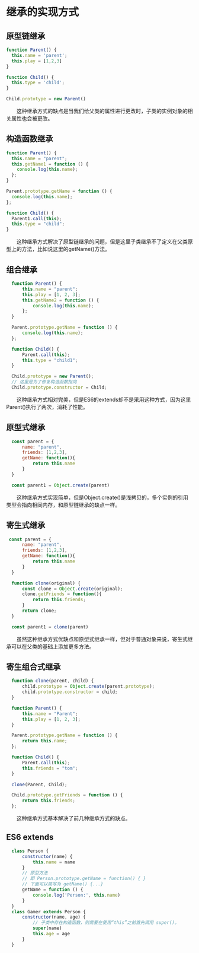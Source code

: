 # 继承的实现方式

## 原型链继承

```JavaScript
function Parent() {
  this.name = 'parent';
  this.play = [1,2,3]
}

function Child() {
  this.type = 'child';
}

Child.prototype = new Parent()
```


&ensp;&ensp;&ensp;&ensp;这种继承方式的缺点是当我们给父类的属性进行更改时，子类的实例对象的相关属性也会被更改。

## 构造函数继承

```JavaScript
function Parent() {
  this.name = "parent";
  this.getName1 = function () {
    console.log(this.name);
  };
}

Parent.prototype.getName = function () {
  console.log(this.name);
};

function Child() {
  Parent1.call(this);
  this.type = "child";
}
```


&ensp;&ensp;&ensp;&ensp;这种继承方式解决了原型链继承的问题，但是这里子类继承不了定义在父类原型上的方法，比如说这里的getName()方法。

## 组合继承

```JavaScript
  function Parent() {
      this.name = "parent";
      this.play = [1, 2, 3];
      this.getName2 = function () {
          console.log(this.name);
      };
  }

  Parent.prototype.getName = function () {
      console.log(this.name);
  };

  function Child() {
      Parent.call(this);
      this.type = "child1";
  }

  Child.prototype = new Parent();
  // 这里是为了修复构造函数指向
  Child.prototype.constructor = Child;
```


&ensp;&ensp;&ensp;&ensp;这种继承方式相对完美，但是ES6的extends却不是采用这种方式，因为这里Parent()执行了两次，消耗了性能。

## 原型式继承

```JavaScript
  const parent = {
      name: "parent",
      friends: [1,2,3],
      getName: function(){
          return this.name
      }
  }

  const parent1 = Object.create(parent)
```


&ensp;&ensp;&ensp;&ensp;这种继承方式实现简单，但是Object.create()是浅拷贝的，多个实例的引用类型会指向相同内存，和原型链继承的缺点一样。

## 寄生式继承

```JavaScript
 const parent = {
      name: "parent",
      friends: [1,2,3],
      getName: function(){
          return this.name
      }
  }

  function clone(original) {
      const clone = Object.create(original);
      clone.getFriends = function(){
          return this.friends;
      }
      return clone;
  }

  const parent1 = clone(parent)
```


&ensp;&ensp;&ensp;&ensp;虽然这种继承方式优缺点和原型式继承一样，但对于普通对象来说，寄生式继承可以在父类的基础上添加更多方法。

## 寄生组合式继承

```JavaScript
  function clone(parent, child) {
      child.prototype = Object.create(parent.prototype);
      child.prototype.constructor = child;
  }

  function Parent() {
      this.name = "Parent";
      this.play = [1, 2, 3];
  }

  Parent.prototype.getName = function () {
      return this.name;
  };

  function Child() {
      Parent.call(this);
      this.friends = "tom";
  }

  clone(Parent, Child);

  Child.prototype.getFriends = function () {
      return this.friends;
  };
```


&ensp;&ensp;&ensp;&ensp;这种继承方式基本解决了前几种继承方式的缺点。

## ES6 extends

```JavaScript
  class Person {
      constructor(name) {
          this.name = name
      }
      // 原型方法
      // 即 Person.prototype.getName = function() { }
      // 下面可以简写为 getName() {...}
      getName = function () {
          console.log('Person:', this.name)
      }
  }
  class Gamer extends Person {
      constructor(name, age) {
          // 子类中存在构造函数，则需要在使用“this”之前首先调用 super()。
          super(name)
          this.age = age
      }
  }
```


